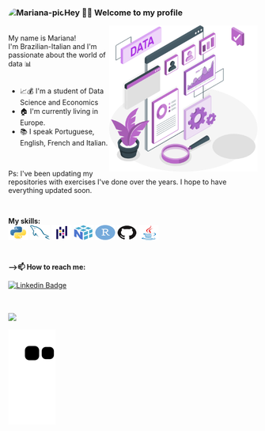 ### Hey 👋🏻 Welcome to my profile <img align="left" alt="Mariana-pic" height="40" style="border-radius:50px;" src="https://i.ibb.co/DbLYfL0/download20220802161012.png">

<img align="right" width="300px" src="https://github.com/marianapiccolo/marianapiccolo/blob/main/git (1).png">
<br>
 My name is Mariana! <br>
 I'm Brazilian-Italian and I'm passionate about the world of data 📊 <br>
<br>

 
 - 📈💰 I'm a student of Data Science and Economics
 - 🏠 I'm currently living in Europe.
 - 📚 I speak Portuguese, English, French and Italian. 
 
<br>

Ps: I've been updating my repositories with exercises I've done over the years.
I hope to have everything updated soon.

<br>

**My skills:** <br>
  <img align="center" alt="Python" height="30" width="40" src="https://raw.githubusercontent.com/devicons/devicon/master/icons/python/python-original.svg">
  <img align="center" alt="SQL" height="30" width="40" src="https://raw.githubusercontent.com/devicons/devicon/master/icons/mysql/mysql-original.svg">
  <img align="center" alt="Pandas" height="30" width="40" src="https://raw.githubusercontent.com/devicons/devicon/master/icons/pandas/pandas-original.svg">
  <img align="center" alt="Numpy" height="30" width="40" src="https://raw.githubusercontent.com/devicons/devicon/master/icons/numpy/numpy-original.svg"> 
  <img align="center" alt="R" height="30" width="40" src="https://raw.githubusercontent.com/devicons/devicon/master/icons/rstudio/rstudio-original.svg"> 
  <img align="center" alt="GitHub" height="30" width="40" src="https://raw.githubusercontent.com/devicons/devicon/master/icons/github/github-original.svg">
  <img align="center" alt="Java" height="30" width="40" src="https://raw.githubusercontent.com/devicons/devicon/master/icons/java/java-original.svg"> 

<br>

 **-->📫 How to reach me:**
 
[![Linkedin Badge](https://img.shields.io/badge/-Mariana%20Piccolo%20de%20Carvalho-6633cc?style=flat-square&logo=Linkedin&logoColor=white&link=https://www.linkedin.com/in/mariana-picoli-carvalho/)](https://www.linkedin.com/in/mariana-piccolo-carvalho/) 

<br>
<br>
<img height="100em" src="https://github-readme-stats.vercel.app/api/top-langs/?username=marianapiccolo&exclude_repo=KNN-Image-Classification&show_icons=true&hide_border=true&layout=compact&langs_count=8&theme=jolly"/> 


![Snake animation](https://github.com/marianapiccolo/marianapiccolo/blob/output/github-contribution-grid-snake.svg)

